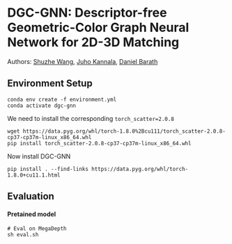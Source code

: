 # DGC-GNN: Descriptor-free Geometric-Color Graph Neural Network for 2D-3D Matching

Authors: [Shuzhe Wang](https://ffrivera0.github.io), [Juho Kannala](https://users.aalto.fi/~kannalj1/), [Daniel Barath](https://scholar.google.com/citations?hl=da&user=U9-D8DYAAAAJ&view_op=list_works&sortby=pubdate)

## Environment Setup
```
conda env create -f environment.yml
conda activate dgc-gnn
```

We need to install the corresponding ```torch_scatter=2.0.8```

```
wget https://data.pyg.org/whl/torch-1.8.0%2Bcu111/torch_scatter-2.0.8-cp37-cp37m-linux_x86_64.whl
pip install torch_scatter-2.0.8-cp37-cp37m-linux_x86_64.whl
```

Now install DGC-GNN

```
pip install . --find-links https://data.pyg.org/whl/torch-1.8.0+cu11.1.html
```

## Evaluation

#### Pretained model

```
# Eval on MegaDepth
sh eval.sh
```
